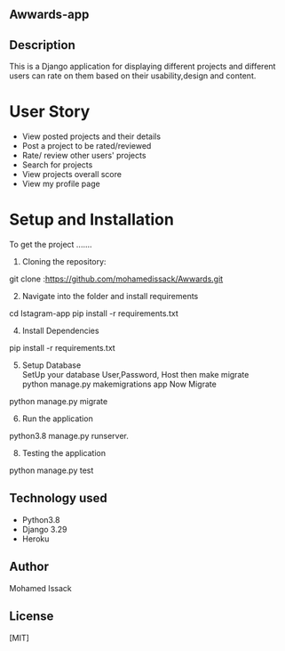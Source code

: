 ## Awwards-app

## Description  
This is a Django application for displaying different projects and different users can rate on them based on their usability,design and content.

# User Story  
  
* View posted projects and their details
* Post a project to be rated/reviewed
* Rate/ review other users' projects
* Search for projects   
* View projects overall score
* View my profile page
  
# Setup and Installation  
To get the project .......  
  
1. Cloning the repository:  
 
 git clone :https://github.com/mohamedissack/Awwards.git

 2. Navigate into the folder and install requirements  

 
 cd Istagram-app pip install -r requirements.txt 

4. Install Dependencies  
 
 pip install -r requirements.txt 

5. Setup Database  
  SetUp your database User,Password, Host then make migrate  
  python manage.py makemigrations app 
Now Migrate  
  
 python manage.py migrate 

 6. Run the application  
 
 python3.8 manage.py runserver. 

 8. Testing the application  
 
 python manage.py test 

 ## Technology used  
  
* Python3.8
* Django 3.29
* Heroku
  
## Author  
Mohamed Issack

## License 
[MIT]
